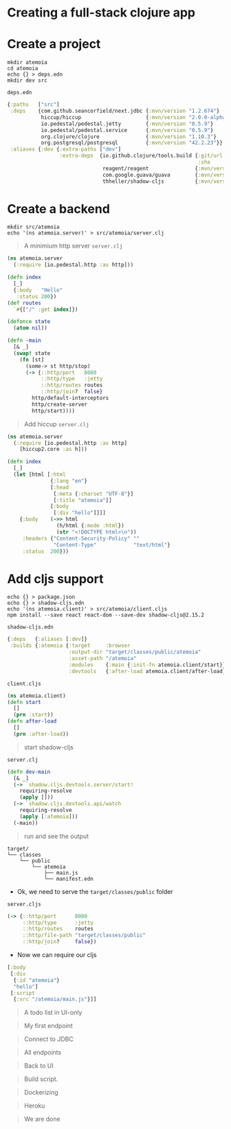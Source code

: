 # Creating a full-stack clojure app

# Create a project

```shell
mkdir atemoia
cd atemoia
echo {} > deps.edn
mkdir dev src
```

`deps.edn`

```clojure
{:paths   ["src"]
 :deps    {com.github.seancorfield/next.jdbc {:mvn/version "1.2.674"}
           hiccup/hiccup                     {:mvn/version "2.0.0-alpha2"}
           io.pedestal/pedestal.jetty        {:mvn/version "0.5.9"}
           io.pedestal/pedestal.service      {:mvn/version "0.5.9"}
           org.clojure/clojure               {:mvn/version "1.10.3"}
           org.postgresql/postgresql         {:mvn/version "42.2.23"}}
 :aliases {:dev {:extra-paths ["dev"]
                 :extra-deps  {io.github.clojure/tools.build {:git/url "https://github.com/clojure/tools.build.git"
                                                              :sha     "1e7c019730dc6f9e38793170c8801c5950516b60"}
                               reagent/reagent               {:mvn/version "1.1.0"}
                               com.google.guava/guava        {:mvn/version "30.1.1-jre"}
                               thheller/shadow-cljs          {:mvn/version "2.15.2"}}}}}
```

# Create a backend

```shell
mkdir src/atemoia
echo '(ns atemoia.server)' > src/atemoia/server.clj
```

> A minimium http server
`server.clj`

```clojure
(ns atemoia.server
  (:require [io.pedestal.http :as http]))

(defn index
  [_]
  {:body   "Hello"
   :status 200})
(def routes
  `#{["/" :get index]})

(defonce state
  (atom nil))

(defn -main
  [& _]
  (swap! state
    (fn [st]
      (some-> st http/stop)
      (-> {::http/port   8080
           ::http/type   :jetty
           ::http/routes routes
           ::http/join?  false}
        http/default-interceptors
        http/create-server
        http/start))))
```

> Add hiccup
`server.clj`

```clojure
(ns atemoia.server
  (:require [io.pedestal.http :as http]
    [hiccup2.core :as h]))

(defn index
  [_]
  (let [html [:html
              {:lang "en"}
              [:head
               [:meta {:charset "UTF-8"}]
               [:title "atemoia"]]
              [:body
               [:div "hello"]]]]
    {:body    (->> html
                (h/html {:mode :html})
                (str "<!DOCTYPE html>\n"))
     :headers {"Content-Security-Policy" ""
               "Content-Type"            "text/html"}
     :status  200}))

```

# Add cljs support

```shell
echo {} > package.json
echo {} > shadow-cljs.edn
echo '(ns atemoia.client)' > src/atemoia/client.cljs
npm install --save react react-dom --save-dev shadow-cljs@2.15.2
```

`shadow-cljs.edn`

```clojure
{:deps   {:aliases [:dev]}
 :builds {:atemoia {:target     :browser
                    :output-dir "target/classes/public/atemoia"
                    :asset-path "/atemoia"
                    :modules    {:main {:init-fn atemoia.client/start}}
                    :devtools   {:after-load atemoia.client/after-load}}}}
```

`client.cljs`

```clojure
(ns atemoia.client)
(defn start
  []
  (prn :start))
(defn after-load
  []
  (prn :after-load))
```

> start shadow-cljs

`server.clj`

```clojure
(defn dev-main
  [& _]
  (-> `shadow.cljs.devtools.server/start!
    requiring-resolve
    (apply []))
  (-> `shadow.cljs.devtools.api/watch
    requiring-resolve
    (apply [:atemoia]))
  (-main))
```

> run and see the output

```
target/
└── classes
    └── public
        └── atemoia
            ├── main.js
            └── manifest.edn
```

- Ok, we need to serve the `target/classes/public` folder

`server.cljs`

```clojure
(-> {::http/port      8080
     ::http/type      :jetty
     ::http/routes    routes
     ::http/file-path "target/classes/public"
     ::http/join?     false})
```

- Now we can require our cljs

```clojure
[:body
 [:div
  {:id "atemoia"}
  "hello"]
 [:script
  {:src "/atemoia/main.js"}]]
```

> A todo list in UI-only

> My first endpoint

> Connect to JDBC

> All endpoints

> Back to UI

> Build script.

> Dockerizing

> Heroku

> We are done

